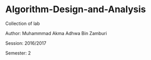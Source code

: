 # Algorithm-Design-and-Analysis
Collection of lab

Author: Muhammmad Akma Adhwa Bin Zamburi

Session: 2016/2017

Semester: 2

